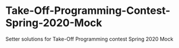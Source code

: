 # Take-Off-Programming-Contest-Spring-2020-Mock

Setter solutions for Take-Off Programming contest Spring 2020 Mock
